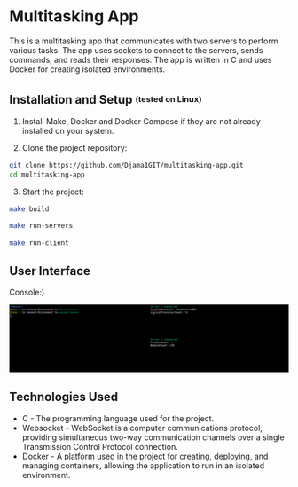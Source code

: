 # Multitasking App

This is a multitasking app that communicates with two servers to perform various tasks. The app uses sockets to connect to the servers, sends commands, and reads their responses. The app is written in C and uses Docker for creating isolated environments.

## Installation and Setup <sup><sub>(tested on Linux)</sub></sup>

1. Install Make, Docker and Docker Compose if they are not already installed on your system.

2. Clone the project repository:

```bash
git clone https://github.com/Djama1GIT/multitasking-app.git
cd multitasking-app
```
3. Start the project:

```bash
make build
```

```bash
make run-servers
```

```bash
make run-client
```

## User Interface

Console:)

![User Interface](screenshots/image.png)

## Technologies Used

- C - The programming language used for the project.
- Websocket - WebSocket is a computer communications protocol, providing simultaneous two-way communication channels over a single Transmission Control Protocol connection.
- Docker - A platform used in the project for creating, deploying, and managing containers, allowing the application to run in an isolated environment.
